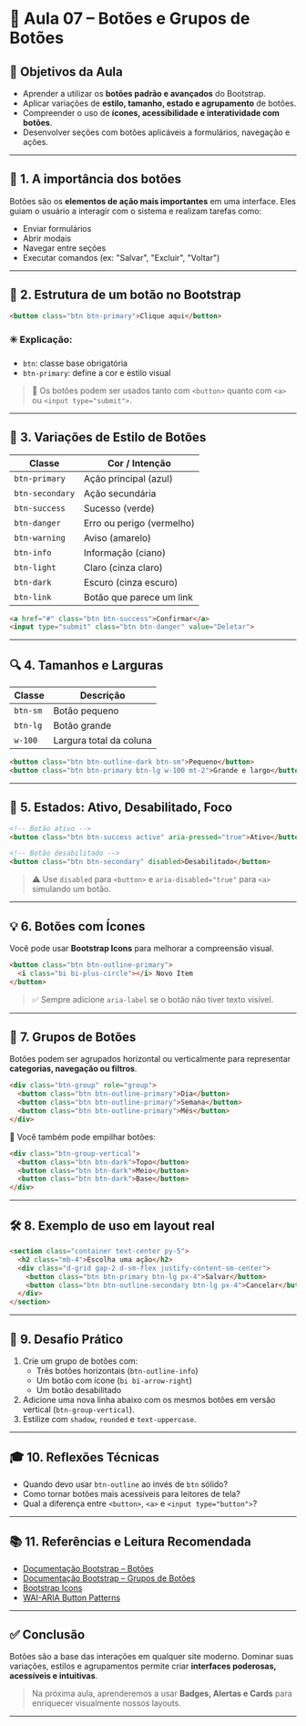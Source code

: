 # 📘 Aula 07 – Botões e Grupos de Botões

## 🎯 Objetivos da Aula
- Aprender a utilizar os **botões padrão e avançados** do Bootstrap.
- Aplicar variações de **estilo, tamanho, estado e agrupamento** de botões.
- Compreender o uso de **ícones, acessibilidade e interatividade com botões**.
- Desenvolver seções com botões aplicáveis a formulários, navegação e ações.

---

## 🧠 1. A importância dos botões

Botões são os **elementos de ação mais importantes** em uma interface. Eles guiam o usuário a interagir com o sistema e realizam tarefas como:

- Enviar formulários
- Abrir modais
- Navegar entre seções
- Executar comandos (ex: "Salvar", "Excluir", "Voltar")

---

## 🧪 2. Estrutura de um botão no Bootstrap

```html
<button class="btn btn-primary">Clique aqui</button>
```

### ✳️ Explicação:
- `btn`: classe base obrigatória
- `btn-primary`: define a cor e estilo visual

> 🧠 Os botões podem ser usados tanto com `<button>` quanto com `<a>` ou `<input type="submit">`.

---

## 🎨 3. Variações de Estilo de Botões

| Classe            | Cor / Intenção        |
|------------------|------------------------|
| `btn-primary`     | Ação principal (azul)  |
| `btn-secondary`   | Ação secundária        |
| `btn-success`     | Sucesso (verde)        |
| `btn-danger`      | Erro ou perigo (vermelho) |
| `btn-warning`     | Aviso (amarelo)        |
| `btn-info`        | Informação (ciano)     |
| `btn-light`       | Claro (cinza claro)    |
| `btn-dark`        | Escuro (cinza escuro)  |
| `btn-link`        | Botão que parece um link |

```html
<a href="#" class="btn btn-success">Confirmar</a>
<input type="submit" class="btn btn-danger" value="Deletar">
```

---

## 🔍 4. Tamanhos e Larguras

| Classe           | Descrição                  |
|------------------|----------------------------|
| `btn-sm`         | Botão pequeno              |
| `btn-lg`         | Botão grande               |
| `w-100`          | Largura total da coluna    |

```html
<button class="btn btn-outline-dark btn-sm">Pequeno</button>
<button class="btn btn-primary btn-lg w-100 mt-2">Grande e largo</button>
```

---

## 🔄 5. Estados: Ativo, Desabilitado, Foco

```html
<!-- Botão ativo -->
<button class="btn btn-success active" aria-pressed="true">Ativo</button>

<!-- Botão desabilitado -->
<button class="btn btn-secondary" disabled>Desabilitado</button>
```

> ⚠️ Use `disabled` para `<button>` e `aria-disabled="true"` para `<a>` simulando um botão.

---

## 💡 6. Botões com Ícones

Você pode usar **Bootstrap Icons** para melhorar a compreensão visual.

```html
<button class="btn btn-outline-primary">
  <i class="bi bi-plus-circle"></i> Novo Item
</button>
```

> ✅ Sempre adicione `aria-label` se o botão não tiver texto visível.

---

## 🧱 7. Grupos de Botões

Botões podem ser agrupados horizontal ou verticalmente para representar **categorias, navegação ou filtros**.

```html
<div class="btn-group" role="group">
  <button class="btn btn-outline-primary">Dia</button>
  <button class="btn btn-outline-primary">Semana</button>
  <button class="btn btn-outline-primary">Mês</button>
</div>
```

📌 Você também pode empilhar botões:

```html
<div class="btn-group-vertical">
  <button class="btn btn-dark">Topo</button>
  <button class="btn btn-dark">Meio</button>
  <button class="btn btn-dark">Base</button>
</div>
```

---

## 🛠️ 8. Exemplo de uso em layout real

```html
<section class="container text-center py-5">
  <h2 class="mb-4">Escolha uma ação</h2>
  <div class="d-grid gap-2 d-sm-flex justify-content-sm-center">
    <button class="btn btn-primary btn-lg px-4">Salvar</button>
    <button class="btn btn-outline-secondary btn-lg px-4">Cancelar</button>
  </div>
</section>
```

---

## 🧪 9. Desafio Prático

1. Crie um grupo de botões com:
   - Três botões horizontais (`btn-outline-info`)
   - Um botão com ícone (`bi bi-arrow-right`)
   - Um botão desabilitado
2. Adicione uma nova linha abaixo com os mesmos botões em versão vertical (`btn-group-vertical`).
3. Estilize com `shadow`, `rounded` e `text-uppercase`.

---

## 🎓 10. Reflexões Técnicas

- Quando devo usar `btn-outline` ao invés de `btn` sólido?
- Como tornar botões mais acessíveis para leitores de tela?
- Qual a diferença entre `<button>`, `<a>` e `<input type="button">`?

---

## 📚 11. Referências e Leitura Recomendada

- [Documentação Bootstrap – Botões](https://getbootstrap.com/docs/5.3/components/buttons/)
- [Documentação Bootstrap – Grupos de Botões](https://getbootstrap.com/docs/5.3/components/button-group/)
- [Bootstrap Icons](https://icons.getbootstrap.com/)
- [WAI-ARIA Button Patterns](https://www.w3.org/WAI/ARIA/apg/patterns/button/)

---

## ✅ Conclusão

Botões são a base das interações em qualquer site moderno. Dominar suas variações, estilos e agrupamentos permite criar **interfaces poderosas, acessíveis e intuitivas**.

> Na próxima aula, aprenderemos a usar **Badges, Alertas e Cards** para enriquecer visualmente nossos layouts.

---
